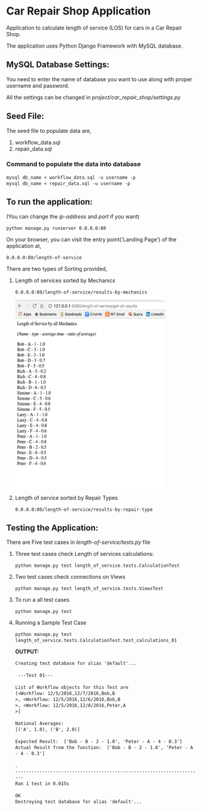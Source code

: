 # Car Repair Shop Application
Application to calculate length of service (LOS) for cars in a Car Repair Shop.

The application uses Python Django Framework with MySQL database.

## MySQL Database Settings:
You need to enter the name of database you want to use along with proper username and password.

All the settings can be changed in *project/car_repair_shop/settings.py*

## Seed File:
The seed file to populate data are,

1. workflow_data.sql
2. repair_data.sql

### Command to populate the data into database
```
mysql db_name < workflow_data.sql -u username -p
mysql db_name < repair_data.sql -u username -p
```

## To run the application:
(You can change the *ip-address* and *port* if you want)
```
python manage.py runserver 0.0.0.0:80
```
On your browser, you can visit the entry point('Landing Page') of the application at,
```
0.0.0.0:80/length-of-service
```
There are two types of Sorting provided,

1. Length of services sorted by Mechanics
   ```
   0.0.0.0:80/length-of-service/results-by-mechanics
   ```
   <img src="https://raw.githubusercontent.com/vivekbhansali/car-repair-shop-application/master/output.png" width="400" height="500">

2. Length of service sorted by Repair Types
   ```
   0.0.0.0:80/length-of-service/results-by-repair-type
   ```

## Testing the Application:
There are Five test cases in *length-of-service/tests.py* file

1. Three test cases check Length of services calculations:
   ```
   python manage.py test length_of_service.tests.CalculationTest
   ```

2. Two test cases check connections on Views
   ```
   python manage.py test length_of_service.tests.ViewsTest
   ```

3. To run a all test cases
   ```
   python manage.py test
   ```

4. Running a Sample Test Case
   ```
   python manage.py test length_of_service.tests.CalculationTest.test_calculations_01
   ```
   **OUTPUT:**
   ```
   Creating test database for alias 'default'...

    ---Test 01--- 

   List of Workflow objects for this Test are
   [<Workflow: 12/5/2016,12/7/2016,Bob,B
   >, <Workflow: 12/5/2016,12/6/2016,Bob,B
   >, <Workflow: 12/5/2016,12/8/2016,Peter,A
   >] 

   National Averages: 
   [('A', 1.0), ('B', 2.0)] 

   Expected Result:  ['Bob - B - 2 - 1.0', 'Peter - A - 4 - 0.3']
   Actual Result from the function:  ['Bob - B - 2 - 1.0', 'Peter - A - 4 - 0.3'] 

   .
   ----------------------------------------------------------------------
   Ran 1 test in 0.015s

   OK
   Destroying test database for alias 'default'...
   ```
